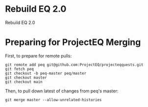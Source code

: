 # Rebuild EQ 2.0

Rebuild EQ 2.0

# Preparing for ProjectEQ Merging

First, to prepare for remote pulls:
```
git remote add peq git@github.com:ProjectEQ/projecteqquests.git
git fetch peq
git checkout -b peq-master peq/master
git checkout master
git checkout main
```

Then, to pull down latest of changes from peq's master:
```
git merge master --allow-unrelated-histories
```